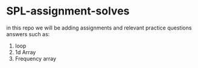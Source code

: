 # SPL-assignment-solves
in this repo we will be adding assignments and relevant practice questions answers such as:<br>
1. loop
2. 1d Array
3. Frequency array